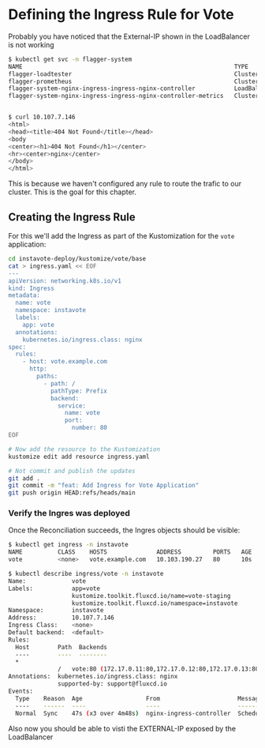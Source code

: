 # Defining the Ingress Rule for Vote

Probably you have noticed that the External-IP shown in the LoadBalancer is not working

```sh
$ kubectl get svc -n flagger-system
NAME                                                            TYPE           CLUSTER-IP      EXTERNAL-IP    PORT(S)                      AGE
flagger-loadtester                                              ClusterIP      10.98.253.194   <none>         80/TCP                       46m
flagger-prometheus                                              ClusterIP      10.107.35.2     <none>         9090/TCP                     46m
flagger-system-nginx-ingress-ingress-nginx-controller           LoadBalancer   10.107.7.146    10.107.7.146   80:31080/TCP,443:31443/TCP   19m
flagger-system-nginx-ingress-ingress-nginx-controller-metrics   ClusterIP      10.104.72.191   <none>         10254/TCP                    19m


$ curl 10.107.7.146
<html>
<head><title>404 Not Found</title></head>
<body
<center><h1>404 Not Found</h1></center>
<hr><center>nginx</center>
</body>
</html>
```

This is because we haven't configured any rule to route the trafic to our cluster. This is the goal for this chapter.

## Creating the Ingress Rule

For this we'll add the Ingress as part of the Kustomization for the `vote` application:

```sh
cd instavote-deploy/kustomize/vote/base
cat > ingress.yaml << EOF
---
apiVersion: networking.k8s.io/v1
kind: Ingress
metadata:
  name: vote
  namespace: instavote
  labels:
    app: vote
  annotations:
    kubernetes.io/ingress.class: nginx
spec:
  rules:
    - host: vote.example.com
      http:
        paths:
          - path: /
            pathType: Prefix
            backend:
              service:
                name: vote
                port:
                  number: 80
EOF

# Now add the resource to the Kustomization
kustomize edit add resource ingress.yaml

# Not commit and publish the updates
git add .
git commit -m "feat: Add Ingress for Vote Application"
git push origin HEAD:refs/heads/main
```

### Verify the Ingres was deployed

Once the Reconciliation succeeds, the Ingres objects should be visible:

```sh
$ kubectl get ingress -n instavote
NAME          CLASS    HOSTS              ADDRESS         PORTS   AGE
vote          <none>   vote.example.com   10.103.190.27   80      10s

$ kubectl describe ingress/vote -n instavote
Name:             vote
Labels:           app=vote
                  kustomize.toolkit.fluxcd.io/name=vote-staging
                  kustomize.toolkit.fluxcd.io/namespace=instavote
Namespace:        instavote
Address:          10.107.7.146
Ingress Class:    <none>
Default backend:  <default>
Rules:
  Host        Path  Backends
  ----        ----  --------
  *
              /   vote:80 (172.17.0.11:80,172.17.0.12:80,172.17.0.13:80 + 1 more...)
Annotations:  kubernetes.io/ingress.class: nginx
              supported-by: support@fluxcd.io
Events:
  Type    Reason  Age                  From                      Message
  ----    ------  ----                 ----                      -------
  Normal  Sync    47s (x3 over 4m48s)  nginx-ingress-controller  Scheduled for sync
```

Also now you should be able to visti the EXTERNAL-IP exposed by the LoadBalancer
